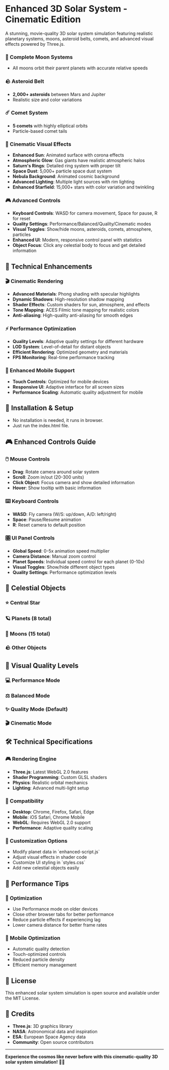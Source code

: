 # Enhanced 3D Solar System - Cinematic Edition

A stunning, movie-quality 3D solar system simulation featuring realistic planetary systems, moons, asteroid belts, comets, and advanced visual effects powered by Three.js.

### 🌙 Complete Moon Systems

- All moons orbit their parent planets with accurate relative speeds

### 🪨 Asteroid Belt

- **2,000+ asteroids** between Mars and Jupiter
- Realistic size and color variations

### ☄️ Comet System

- **5 comets** with highly elliptical orbits
- Particle-based comet tails

### 🎨 Cinematic Visual Effects

- **Enhanced Sun**: Animated surface with corona effects
- **Atmospheric Glow**: Gas giants have realistic atmospheric halos
- **Saturn's Rings**: Detailed ring system with proper tilt
- **Space Dust**: 5,000+ particle space dust system
- **Nebula Background**: Animated cosmic background
- **Advanced Lighting**: Multiple light sources with rim lighting
- **Enhanced Starfield**: 15,000+ stars with color variation and twinkling

### 🎮 Advanced Controls

- **Keyboard Controls**: WASD for camera movement, Space for pause, R for reset
- **Quality Settings**: Performance/Balanced/Quality/Cinematic modes
- **Visual Toggles**: Show/hide moons, asteroids, comets, atmosphere, particles
- **Enhanced UI**: Modern, responsive control panel with statistics
- **Object Focus**: Click any celestial body to focus and get detailed information

## 🚀 Technical Enhancements

### 🎬 Cinematic Rendering

- **Advanced Materials**: Phong shading with specular highlights
- **Dynamic Shadows**: High-resolution shadow mapping
- **Shader Effects**: Custom shaders for sun, atmosphere, and effects
- **Tone Mapping**: ACES Filmic tone mapping for realistic colors
- **Anti-aliasing**: High-quality anti-aliasing for smooth edges

### ⚡ Performance Optimization

- **Quality Levels**: Adaptive quality settings for different hardware
- **LOD System**: Level-of-detail for distant objects
- **Efficient Rendering**: Optimized geometry and materials
- **FPS Monitoring**: Real-time performance tracking

### 📱 Enhanced Mobile Support

- **Touch Controls**: Optimized for mobile devices
- **Responsive UI**: Adaptive interface for all screen sizes
- **Performance Scaling**: Automatic quality adjustment for mobile

## 🎯 Installation & Setup

- No installation is needed, it runs in browser.
- Just run the index.html file.

## 🎮 Enhanced Controls Guide

### 🖱️ Mouse Controls

- **Drag**: Rotate camera around solar system
- **Scroll**: Zoom in/out (20-300 units)
- **Click Object**: Focus camera and show detailed information
- **Hover**: Show tooltip with basic information

### ⌨️ Keyboard Controls

- **WASD**: Fly camera (W/S: up/down, A/D: left/right)
- **Space**: Pause/Resume animation
- **R**: Reset camera to default position

### 🎛️ UI Panel Controls

- **Global Speed**: 0-5x animation speed multiplier
- **Camera Distance**: Manual zoom control
- **Planet Speeds**: Individual speed control for each planet (0-10x)
- **Visual Toggles**: Show/hide different object types
- **Quality Settings**: Performance optimization levels

## 🌌 Celestial Objects

### ⭐ Central Star

### 🪐 Planets (8 total)

### 🌙 Moons (15 total)

### 🪨 Other Objects

## 🎨 Visual Quality Levels

### 💻 Performance Mode

### ⚖️ Balanced Mode

### ✨ Quality Mode (Default)

### 🎬 Cinematic Mode

## 🛠️ Technical Specifications

### 🎮 Rendering Engine

- **Three.js**: Latest WebGL 2.0 features
- **Shader Programming**: Custom GLSL shaders
- **Physics**: Realistic orbital mechanics
- **Lighting**: Advanced multi-light setup

### 📱 Compatibility

- **Desktop**: Chrome, Firefox, Safari, Edge
- **Mobile**: iOS Safari, Chrome Mobile
- **WebGL**: Requires WebGL 2.0 support
- **Performance**: Adaptive quality scaling

### 🔧 Customization Options

- Modify planet data in \`enhanced-script.js\`
- Adjust visual effects in shader code
- Customize UI styling in \`styles.css\`
- Add new celestial objects easily

## 🚀 Performance Tips

### 🎯 Optimization

- Use Performance mode on older devices
- Close other browser tabs for better performance
- Reduce particle effects if experiencing lag
- Lower camera distance for better frame rates

### 📱 Mobile Optimization

- Automatic quality detection
- Touch-optimized controls
- Reduced particle density
- Efficient memory management

## 📄 License

This enhanced solar system simulation is open source and available under the MIT License.

## 🙏 Credits

- **Three.js**: 3D graphics library
- **NASA**: Astronomical data and inspiration
- **ESA**: European Space Agency data
- **Community**: Open source contributors

---

**Experience the cosmos like never before with this cinematic-quality 3D solar system simulation!** 🌌✨
